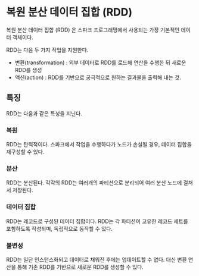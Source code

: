 # 복원 분산 데이터 집합 (RDD)

복원 분산 데이터 집합 (RDD) 은 스파크 프로그래밍에서 사용되는 가장 기본적인 데이터 객체이다.

RDD는 다음 두 가지 작업을 지원한다.

- 변환(transformation) : 외부 데이터로 RDD를 로드해 연산을 수행한 뒤 새로운 RDD를 생성
- 액션(action) : RDD를 기반으로 궁극적으로 원하는 결과물을 출력해 내는 것. 


## 특징

RDD는 다음과 같은 특성을 지닌다.

### 복원

RDD는 탄력적이다. 스파크에서 작업을 수행하다가 노드가 손실될 경우, 데이터 집합을 재구성할 수 있다.

### 분산

RDD는 분산된다. 각각의 RDD는 여러개의 파티션으로 분리되어 여러 분산 노드에 걸쳐서 저장된다.

### 데이터 집합

RDD는 레코드로 구성된 데이터 집합이다. RDD는 각 파티션이 고유한 레코드 세트를 포함하도록 작성되며,
독립적으로 동작할 수 있다.

### 불변성

RDD는 일단 인스턴스화되고 데이터로 채워진 후에는 업데이트할 수 없다. 
대신 변환 연산을 통해 기존 RDD를 기반으로 새로운 RDD를 생성할 수 있다.

